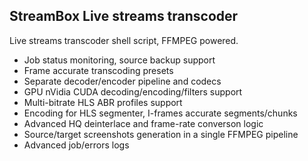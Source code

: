 ## StreamBox Live streams transcoder

Live streams transcoder shell script, FFMPEG powered.

- Job status monitoring, source backup support
- Frame accurate transcoding presets
- Separate decoder/encoder pipeline and codecs
- GPU nVidia CUDA decoding/encoding/filters support
- Multi-bitrate HLS ABR profiles support
- Encoding for HLS segmenter, I-frames accurate segments/chunks
- Advanced HQ deinterlace and frame-rate converson logic
- Source/target screenshots generation in a single FFMPEG pipeline
- Advanced job/errors logs
